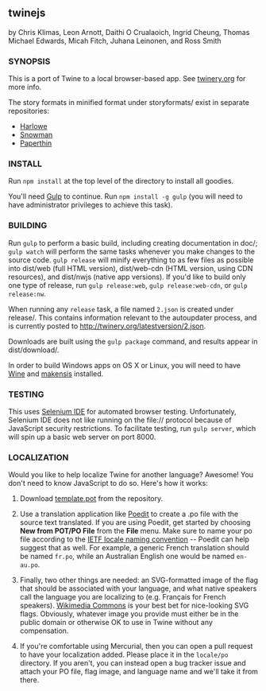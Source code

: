 twinejs
-------

by Chris Klimas, Leon Arnott, Daithi O Crualaoich, Ingrid Cheung, Thomas
Michael Edwards, Micah Fitch, Juhana Leinonen, and Ross Smith

### SYNOPSIS

This is a port of Twine to a local browser-based app. See
[twinery.org](http://twinery.org) for more info.

The story formats in minified format under storyformats/ exist in separate
repositories:
* [Harlowe](https://bitbucket.org/_L_/harlowe)
* [Snowman](https://bitbucket.org/klembot/snowman-2)
* [Paperthin](https://bitbucket.org/klembot/paperthin)

### INSTALL

Run `npm install` at the top level of the directory to install all goodies.

You'll need [Gulp](http://gulpjs.com) to continue. Run `npm install -g gulp`
(you will need to have administrator privileges to achieve this task).

### BUILDING

Run `gulp` to perform a basic build, including creating documentation in doc/;
`gulp watch` will perform the same tasks whenever you make changes to the
source code. `gulp release` will minify everything to as few files as possible
into dist/web (full HTML version), dist/web-cdn (HTML version, using CDN
resources), and dist/nwjs (native app versions). If you'd like to build only one
type of release, run `gulp release:web`, `gulp release:web-cdn`, or `gulp
release:nw`.

When running any `release` task, a file named `2.json` is created under
release/. This contains information relevant to the autoupdater process, and
is currently posted to http://twinery.org/latestversion/2.json.

Downloads are built using the `gulp package` command, and results appear in
dist/download/.

In order to build Windows apps on OS X or Linux, you will need to have
[Wine](https://www.winehq.org/) and [makensis](http://nsis.sourceforge.net/) installed.

### TESTING

This uses [Selenium IDE](http://docs.seleniumhq.org/projects/ide/) for
automated browser testing. Unfortunately, Selenium IDE does not like running on
the file:// protocol because of JavaScript security restrictions. To facilitate
testing, run `gulp server`, which will spin up a basic web server on port
8000.

### LOCALIZATION

Would you like to help localize Twine for another language? Awesome! You don't
need to know JavaScript to do so. Here's how it works:

1. Download
[template.pot](https://bitbucket.org/klembot/twinejs/raw/4b64592fd47dd6678d9d0ebb0f07067f1bfaeabb/locale/po/template.pot)
from the repository.

2. Use a translation application like [Poedit](http://poedit.net/) to create a
.po file with the source text translated. If you are using Poedit, get started
by choosing **New from POT/PO File** from the **File** menu. Make sure to name
your po file according to the [IETF locale naming
convention](https://en.wikipedia.org/wiki/IETF_language_tag) -- Poedit can help
suggest that as well. For example, a generic French translation should be named
`fr.po`, while an Australian English one would be named `en-au.po`.

3. Finally, two other things are needed: an SVG-formatted image of the flag
that should be associated with your language, and what native speakers call the
language you are localizing to (e.g. Fran&ccedil;ais for French speakers).
[Wikimedia
Commons](https://commons.wikimedia.org/wiki/Category:SVG_flags_by_country) is
your best bet for nice-looking SVG flags. Obviously, whatever image you provide
must either be in the public domain or otherwise OK to use in Twine without any
compensation.

4. If you're comfortable using Mercurial, then you can open a pull request to have your localization added. Please place it in the `locale/po` directory. If you aren't, you can instead open a bug tracker issue and attach your PO file, flag image, and language name and we'll take it from there.
